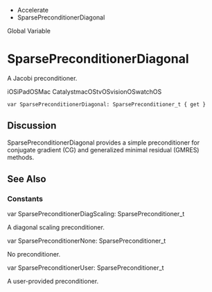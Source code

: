 

- Accelerate
-  SparsePreconditionerDiagonal 

Global Variable

# SparsePreconditionerDiagonal

A Jacobi preconditioner.

iOSiPadOSMac CatalystmacOStvOSvisionOSwatchOS

``` source
var SparsePreconditionerDiagonal: SparsePreconditioner_t { get }
```

## Discussion

SparsePreconditionerDiagonal provides a simple preconditioner for conjugate gradient (CG) and generalized minimal residual (GMRES) methods.

## See Also

### Constants

var SparsePreconditionerDiagScaling: SparsePreconditioner_t

A diagonal scaling preconditioner.

var SparsePreconditionerNone: SparsePreconditioner_t

No preconditioner.

var SparsePreconditionerUser: SparsePreconditioner_t

A user-provided preconditioner.

